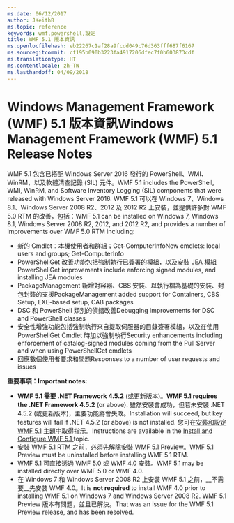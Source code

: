```yaml
---
ms.date: 06/12/2017
author: JKeithB
ms.topic: reference
keywords: wmf,powershell,設定
title: WMF 5.1 版本資訊
ms.openlocfilehash: eb22267c1af28a9fcdd049c76d363fff687f6167
ms.sourcegitcommit: cf195b090b3223fa4917206dfec7f0b603873cdf
ms.translationtype: HT
ms.contentlocale: zh-TW
ms.lasthandoff: 04/09/2018
---
```

# <a name="windows-management-framework-wmf-51-release-notes"></a><span data-ttu-id="8cc53-103">Windows Management Framework (WMF) 5.1 版本資訊</span><span class="sxs-lookup"><span data-stu-id="8cc53-103">Windows Management Framework (WMF) 5.1 Release Notes</span></span> #

<span data-ttu-id="8cc53-104">WMF 5.1 包含已搭配 Windows Server 2016 發行的 PowerShell、WMI、WinRM，以及軟體清查記錄 (SIL) 元件。</span><span class="sxs-lookup"><span data-stu-id="8cc53-104">WMF 5.1 includes the PowerShell, WMI, WinRM, and Software Inventory Logging (SIL) components that were released with Windows Server 2016.</span></span>
<span data-ttu-id="8cc53-105">WMF 5.1 可以在 Windows 7、Windows 8.1、Windows Server 2008 R2、2012 及 2012 R2 上安裝，並提供許多對 WMF 5.0 RTM 的改善，包括︰</span><span class="sxs-lookup"><span data-stu-id="8cc53-105">WMF 5.1 can be installed on Windows 7, Windows 8.1, Windows Server 2008 R2, 2012, and 2012 R2, and provides a number of improvements over WMF 5.0 RTM including:</span></span>

- <span data-ttu-id="8cc53-106">新的 Cmdlet︰本機使用者和群組；Get-ComputerInfo</span><span class="sxs-lookup"><span data-stu-id="8cc53-106">New cmdlets: local users and groups; Get-ComputerInfo</span></span>
- <span data-ttu-id="8cc53-107">PowerShellGet 改善功能包括強制執行已簽署的模組，以及安裝 JEA 模組</span><span class="sxs-lookup"><span data-stu-id="8cc53-107">PowerShellGet improvements include enforcing signed modules, and installing JEA modules</span></span>
- <span data-ttu-id="8cc53-108">PackageManagement 新增對容器、CBS 安裝、以執行檔為基礎的安裝、封包封裝的支援</span><span class="sxs-lookup"><span data-stu-id="8cc53-108">PackageManagement added support for Containers, CBS Setup, EXE-based setup, CAB packages</span></span>
- <span data-ttu-id="8cc53-109">DSC 和 PowerShell 類別的偵錯改善</span><span class="sxs-lookup"><span data-stu-id="8cc53-109">Debugging improvements for DSC and PowerShell classes</span></span>
- <span data-ttu-id="8cc53-110">安全性增強功能包括強制執行來自提取伺服器的目錄簽署模組，以及在使用 PowerShellGet Cmdlet 時加以強制執行</span><span class="sxs-lookup"><span data-stu-id="8cc53-110">Security enhancements including enforcement of catalog-signed modules coming from the Pull Server and when using PowerShellGet cmdlets</span></span>
- <span data-ttu-id="8cc53-111">回應數個使用者要求和問題</span><span class="sxs-lookup"><span data-stu-id="8cc53-111">Responses to a number of user requests and issues</span></span>

<span data-ttu-id="8cc53-112">**重要事項：**</span><span class="sxs-lookup"><span data-stu-id="8cc53-112">**Important notes:**</span></span>

- <span data-ttu-id="8cc53-113">**WMF 5.1 需要 .NET Framework 4.5.2** (或更新版本)。</span><span class="sxs-lookup"><span data-stu-id="8cc53-113">**WMF 5.1 requires the .NET Framework 4.5.2** (or above).</span></span> <span data-ttu-id="8cc53-114">雖然安裝會成功，但若未安裝 .NET 4.5.2 (或更新版本)，主要功能將會失敗。</span><span class="sxs-lookup"><span data-stu-id="8cc53-114">Installation will succeed, but key features will fail if .NET 4.5.2 (or above) is not installed.</span></span> <span data-ttu-id="8cc53-115">您可在[安裝和設定 WMF 5.1](https://msdn.microsoft.com/powershell/wmf/5.1/install-configure) 主題中取得指示。</span><span class="sxs-lookup"><span data-stu-id="8cc53-115">Instructions are available in the [Install and Configure WMF 5.1 ](https://msdn.microsoft.com/powershell/wmf/5.1/install-configure) topic.</span></span>
- <span data-ttu-id="8cc53-116">安裝 WMF 5.1 RTM 之前，必須先解除安裝 WMF 5.1 Preview。</span><span class="sxs-lookup"><span data-stu-id="8cc53-116">WMF 5.1 Preview must be uninstalled before installing WMF 5.1 RTM.</span></span>
- <span data-ttu-id="8cc53-117">WMF 5.1 可直接透過 WMF 5.0 或 WMF 4.0 安裝。</span><span class="sxs-lookup"><span data-stu-id="8cc53-117">WMF 5.1 may be installed directly over WMF 5.0 or WMF 4.0.</span></span>
- <span data-ttu-id="8cc53-118">在 Windows 7 和 Windows Server 2008 R2 上安裝 WMF 5.1 之前，__不需要__先安裝 WMF 4.0。</span><span class="sxs-lookup"><span data-stu-id="8cc53-118">It is __not required__ to install WMF 4.0 prior to installing WMF 5.1 on Windows 7 and Windows Server 2008 R2.</span></span> <span data-ttu-id="8cc53-119">WMF 5.1 Preview 版本有問題，並且已解決。</span><span class="sxs-lookup"><span data-stu-id="8cc53-119">That was an issue for the WMF 5.1 Preview release, and has been resolved.</span></span>